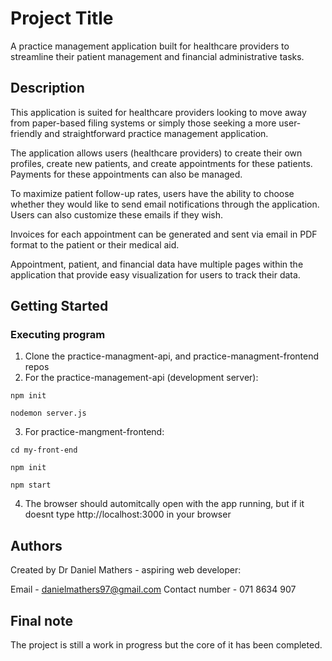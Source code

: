 # Project Title
A practice management application built for healthcare providers to streamline their patient management and financial administrative tasks.

## Description

This application is suited for healthcare providers looking to move away from paper-based filing systems or simply those seeking a more user-friendly and straightforward practice management application.

The application allows users (healthcare providers) to create their own profiles, create new patients, and create appointments for these patients. Payments for these appointments can also be managed.

To maximize patient follow-up rates, users have the ability to choose whether they would like to send email notifications through the application. Users can also customize these emails if they wish.

Invoices for each appointment can be generated and sent via email in PDF format to the patient or their medical aid.

Appointment, patient, and financial data have multiple pages within the application that provide easy visualization for users to track their data.

## Getting Started

### Executing program

1. Clone the practice-managment-api, and practice-managment-frontend repos
2. For the practice-management-api (development server): 

```
npm init
```
```
nodemon server.js
```
3. For practice-mangment-frontend:

```
cd my-front-end
```
```
npm init
```
```
npm start
 ```

4. The browser should automitcally open with the app running, but if it doesnt type http://localhost:3000 in your browser

## Authors 

Created by Dr Daniel Mathers - aspiring web developer:

Email - danielmathers97@gmail.com
Contact number - 071 8634 907

## Final note

The project is still a work in progress but the core of it has been completed.
